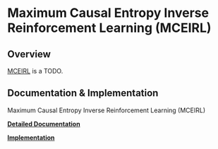 # Maximum Causal Entropy Inverse Reinforcement Learning (MCEIRL)

## Overview

[MCEIRL](https://www.cs.cmu.edu/~bziebart/publications/maximum-causal-entropy.pdf) is a TODO.

## Documentation & Implementation

Maximum Causal Entropy Inverse Reinforcement Learning (MCEIRL)

   **[Detailed Documentation](https://docs.ray.io/en/master/rllib-algorithms.html#mceirl)**

   **[Implementation](https://github.com/acxz/blinding-ray/blob/master/src/blinding-ray/agents/mceirl/mceirl.py)**
